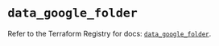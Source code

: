 # `data_google_folder`

Refer to the Terraform Registry for docs: [`data_google_folder`](https://registry.terraform.io/providers/hashicorp/google-beta/6.1.0/docs/data-sources/google_folder).
